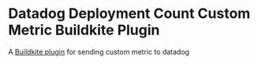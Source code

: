 # Datadog Deployment Count Custom Metric Buildkite Plugin

A [Buildkite plugin](https://buildkite.com/docs/agent/v3/plugins) for sending custom metric to datadog
